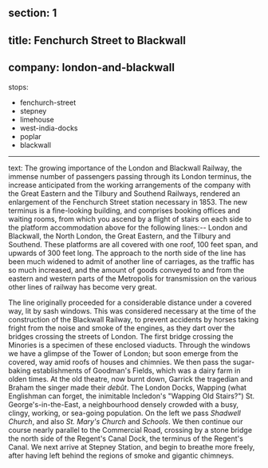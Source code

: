 section: 1
----
title: Fenchurch Street to Blackwall
----
company: london-and-blackwall
----
stops:
- fenchurch-street
- stepney
- limehouse
- west-india-docks
- poplar
- blackwall
----
text: The growing importance of the London and Blackwall Railway, the immense number of passengers passing through its London terminus, the increase anticipated from the working arrangements of the company with the Great Eastern and the Tilbury and Southend Railways, rendered an enlargement of the Fenchurch Street station necessary in 1853. The new terminus is a fine-looking building, and comprises booking offices and waiting rooms, from which you ascend by a flight of stairs on each side to the platform accommodation above for the following lines:-- London and Blackwall, the North London, the Great Eastern, and the Tilbury and Southend. These platforms are all covered with one roof, 100 feet span, and upwards of 300 feet long. The approach to the north side of the line has been much widened to admit of another line of carriages, as the traffic has so much increased, and the amount of goods conveyed to and from the eastern and western parts of the Metropolis for transmission on the various other lines of railway has become very great.

The line originally proceeded for a considerable distance under a covered way, lit by sash windows. This was considered necessary at the time of the construction of the Blackwall Railway, to prevent accidents by horses taking fright from the noise and smoke of the engines, as they dart over the bridges crossing the streets of London. The first bridge crossing the Minories is a specimen of these enclosed viaducts. Through the windows we have a glimpse of the Tower of London; but soon emerge from the covered, way amid roofs of houses and chimnies. We then pass the sugar-baking establishments of Goodman's Fields, which was a dairy farm in olden times. At the old theatre, now burnt down, Garrick the tragedian and Braham the singer made their *debût*. The London Docks, Wapping (what Englishman can forget, the inimitable Incledon's "Wapping Old Stairs?") St. George's-in-the-East, a neighbourhood densely crowded with a busy, clingy, working, or sea-going population. On the left we pass *Shadwell Church*, and also *St. Mary's Church* and *Schools*. We then continue our course nearly parallel to the Commercial Road, crossing by a stone bridge the north side of the Regent's Canal Dock, the terminus of the Regent's Canal. We next arrive at Stepney Station, and begin to breathe more freely, after having left behind the regions of smoke and gigantic chimneys.
